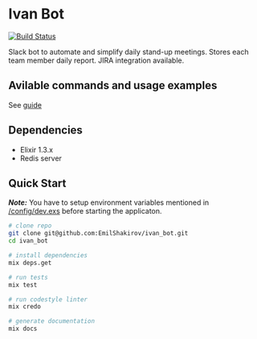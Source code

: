 # Ivan Bot

[![Build Status](https://travis-ci.org/EmilShakirov/ivan_bot.svg?branch=master)](https://travis-ci.org/EmilShakirov/ivan_bot)

Slack bot to automate and simplify daily stand-up meetings. Stores each team member daily report.
JIRA integration available.

## Avilable commands and usage examples

See [guide](https://github.com/EmilShakirov/ivan_bot/blob/master/templates/guide.eex)

## Dependencies

* Elixir 1.3.x
* Redis server

## Quick Start

_**Note:**_ You have to setup environment variables mentioned in [/config/dev.exs](https://github.com/EmilShakirov/ivan_bot/blob/master/config/dev.exs) before starting the applicaton.

```bash
# clone repo
git clone git@github.com:EmilShakirov/ivan_bot.git
cd ivan_bot

# install dependencies
mix deps.get

# run tests
mix test

# run codestyle linter
mix credo

# generate documentation
mix docs
```
